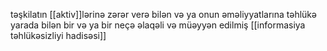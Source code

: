 təşkilatın [[aktiv]]lərinə zərər verə bilən və ya onun əməliyyatlarına təhlükə yarada bilən bir və ya bir neçə əlaqəli və müəyyən edilmiş [[informasiya təhlükəsizliyi hadisəsi]]